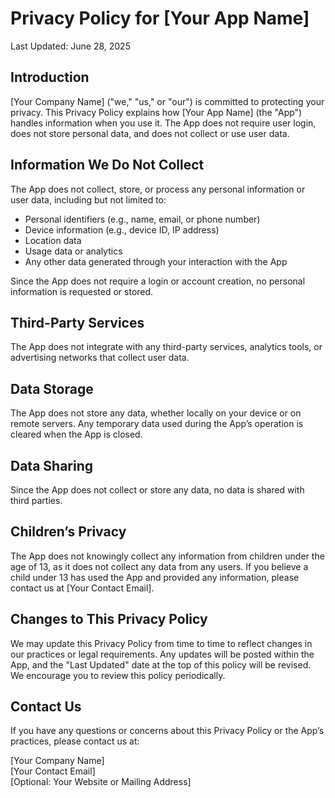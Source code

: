 # Privacy Policy for [Your App Name]

Last Updated: June 28, 2025

## Introduction

[Your Company Name] ("we," "us," or "our") is committed to protecting your privacy. This Privacy Policy explains how [Your App Name] (the "App") handles information when you use it. The App does not require user login, does not store personal data, and does not collect or use user data.

## Information We Do Not Collect

The App does not collect, store, or process any personal information or user data, including but not limited to:

- Personal identifiers (e.g., name, email, or phone number)
- Device information (e.g., device ID, IP address)
- Location data
- Usage data or analytics
- Any other data generated through your interaction with the App

Since the App does not require a login or account creation, no personal information is requested or stored.

## Third-Party Services

The App does not integrate with any third-party services, analytics tools, or advertising networks that collect user data.

## Data Storage

The App does not store any data, whether locally on your device or on remote servers. Any temporary data used during the App’s operation is cleared when the App is closed.

## Data Sharing

Since the App does not collect or store any data, no data is shared with third parties.

## Children’s Privacy

The App does not knowingly collect any information from children under the age of 13, as it does not collect any data from any users. If you believe a child under 13 has used the App and provided any information, please contact us at [Your Contact Email].

## Changes to This Privacy Policy

We may update this Privacy Policy from time to time to reflect changes in our practices or legal requirements. Any updates will be posted within the App, and the "Last Updated" date at the top of this policy will be revised. We encourage you to review this policy periodically.

## Contact Us

If you have any questions or concerns about this Privacy Policy or the App’s practices, please contact us at:

[Your Company Name]  
[Your Contact Email]  
[Optional: Your Website or Mailing Address]
